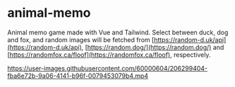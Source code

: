 # animal-memo

Animal memo game made with Vue and Tailwind. Select between duck, dog and fox, and random images will be fetched from [https://random-d.uk/api](https://random-d.uk/api), [https://random.dog/](https://random.dog/) and [https://randomfox.ca/floof](https://randomfox.ca/floof), respectively.


https://user-images.githubusercontent.com/60000604/206299404-fba6e72b-9a06-4141-b96f-0079453079b4.mp4


